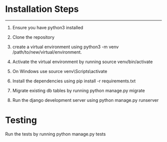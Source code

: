 # Installation Steps

---

1. Ensure you have python3 installed

2. Clone the repository

3. create a virtual environment using python3 -m venv /path/to/new/virtual/environment.

4. Activate the virtual environment by running source venv/bin/activate

5. On Windows use source venv\Scripts\activate
6. Install the dependencies using pip install -r requirements.txt

7. Migrate existing db tables by running python manage.py migrate

8. Run the django development server using python manage.py runserver

# Testing

Run the tests by running python manage.py tests

